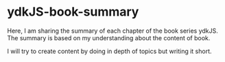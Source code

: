 # ydkJS-book-summary
Here, I am sharing the summary of each chapter of the book series ydkJS.
The summary is based on my understanding about the content of book.

I will try to create content by doing in depth of topics but writing it short.
